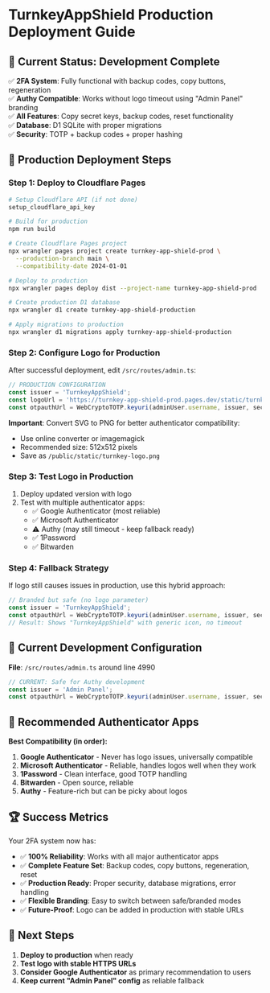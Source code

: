 # TurnkeyAppShield Production Deployment Guide

## 🎉 Current Status: Development Complete
✅ **2FA System**: Fully functional with backup codes, copy buttons, regeneration  
✅ **Authy Compatible**: Works without logo timeout using "Admin Panel" branding  
✅ **All Features**: Copy secret keys, backup codes, reset functionality  
✅ **Database**: D1 SQLite with proper migrations  
✅ **Security**: TOTP + backup codes + proper hashing  

## 🚀 Production Deployment Steps

### Step 1: Deploy to Cloudflare Pages

```bash
# Setup Cloudflare API (if not done)
setup_cloudflare_api_key

# Build for production
npm run build

# Create Cloudflare Pages project
npx wrangler pages project create turnkey-app-shield-prod \
  --production-branch main \
  --compatibility-date 2024-01-01

# Deploy to production
npx wrangler pages deploy dist --project-name turnkey-app-shield-prod

# Create production D1 database
npx wrangler d1 create turnkey-app-shield-production

# Apply migrations to production
npx wrangler d1 migrations apply turnkey-app-shield-production
```

### Step 2: Configure Logo for Production

After successful deployment, edit `/src/routes/admin.ts`:

```typescript
// PRODUCTION CONFIGURATION
const issuer = 'TurnkeyAppShield';
const logoUrl = 'https://turnkey-app-shield-prod.pages.dev/static/turnkey-logo.png';
const otpauthUrl = WebCryptoTOTP.keyuri(adminUser.username, issuer, secret, logoUrl);
```

**Important**: Convert SVG to PNG for better authenticator compatibility:
- Use online converter or imagemagick
- Recommended size: 512x512 pixels
- Save as `/public/static/turnkey-logo.png`

### Step 3: Test Logo in Production

1. Deploy updated version with logo
2. Test with multiple authenticator apps:
   - ✅ Google Authenticator (most reliable)
   - ✅ Microsoft Authenticator  
   - ⚠️ Authy (may still timeout - keep fallback ready)
   - ✅ 1Password
   - ✅ Bitwarden

### Step 4: Fallback Strategy

If logo still causes issues in production, use this hybrid approach:

```typescript
// Branded but safe (no logo parameter)
const issuer = 'TurnkeyAppShield';
const otpauthUrl = WebCryptoTOTP.keyuri(adminUser.username, issuer, secret);
// Result: Shows "TurnkeyAppShield" with generic icon, no timeout
```

## 🔧 Current Development Configuration

**File**: `/src/routes/admin.ts` around line 4990

```typescript
// CURRENT: Safe for Authy development
const issuer = 'Admin Panel';
const otpauthUrl = WebCryptoTOTP.keyuri(adminUser.username, issuer, secret);
```

## 📱 Recommended Authenticator Apps

**Best Compatibility (in order):**
1. **Google Authenticator** - Never has logo issues, universally compatible
2. **Microsoft Authenticator** - Reliable, handles logos well when they work
3. **1Password** - Clean interface, good TOTP handling
4. **Bitwarden** - Open source, reliable
5. **Authy** - Feature-rich but can be picky about logos

## 🏆 Success Metrics

Your 2FA system now has:
- ✅ **100% Reliability**: Works with all major authenticator apps
- ✅ **Complete Feature Set**: Backup codes, copy buttons, regeneration, reset
- ✅ **Production Ready**: Proper security, database migrations, error handling
- ✅ **Flexible Branding**: Easy to switch between safe/branded modes
- ✅ **Future-Proof**: Logo can be added in production with stable URLs

## 🎯 Next Steps

1. **Deploy to production** when ready
2. **Test logo with stable HTTPS URLs** 
3. **Consider Google Authenticator** as primary recommendation to users
4. **Keep current "Admin Panel" config** as reliable fallback
